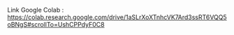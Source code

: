 Link Google Colab : https://colab.research.google.com/drive/1aSLrXoXTnhcVK7Ard3ssRT6VQQ5oBNgS#scrollTo=UshCPPdyF0C8